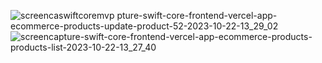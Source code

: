 
![screenca![swiftcoremvp](https://github.com/sakibsarker/SwiftCore-Frontend/assets/95316668/e9175525-e8f7-45eb-b7cf-0b60a06dc903)
pture-swift-core-frontend-vercel-app-ecommerce-products-update-product-52-2023-10-22-13_29_02](https://github.com/sakibsarker/SwiftCore-Frontend/assets/95316668/17a6ab58-84ed-4125-8f9f-34c3866cdac3)
![screencapture-swift-core-frontend-vercel-app-ecommerce-products-products-list-2023-10-22-13_27_40](https://github.com/sakibsarker/SwiftCore-Frontend/assets/95316668/8ccec18c-31c9-4b33-b5ac-e4bc6f8bfe46)
